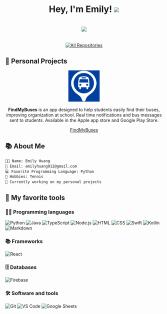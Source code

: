 <h1 align="center">Hey, I'm Emily!
<img src="https://media.giphy.com/media/hvRJCLFzcasrR4ia7z/giphy.gif" width="29">
    <br>
    <p align="center">
  <img src="https://readme-typing-svg.herokuapp.com/?lines=Always+Learning+New+Things&font=Fira%20Code&center=true&width=440&height=45&color=004080&vCenter=true&size=23">
</p>
</h1>

<p align="center">
  <a href="https://github.com/EmilyHuang111?tab=repositories&sort=stargazers">
    <img alt="All Repositories" title="All Repositories" src="https://custom-icon-badges.herokuapp.com/badge/-All%20Repos-5A9BD6?style=for-the-badge&logoColor=white&logo=repo"/>
  </a>
</p>


## 🌟 Personal Projects
<p align="center"> <img src="ezgif.com-animated-gif-maker.gif" alt="FindMyBuses App Icon" width="100"> </p> <p align="center"> <strong>FindMyBuses</strong> is an app designed to help students easily find their buses, improving organization at school. Real time notifications and bus messages sent to students. Available in the Apple app store and Google Play Store. </p> <p align="center"> <a href="https://apps.apple.com/us/app/findmybuses/id6648756305">FindMyBuses</a> </p>


## 📚 About Me

```diff 
👨‍💻 Name: Emily Huang
📧 Email: emilyhuang912@gmail.com
💻 Favorite Programming Language: Python
🎾 Hobbies: Tennis
🔭 Currently working on my personal projects

```
## 🚀 My favorite tools
### 👨‍💻 Programming languages
![Python](https://img.shields.io/badge/Python-3776AB?style=flat-square&logo=python&logoColor=white)
![Java](https://img.shields.io/badge/Java-007396?style=flat-square&logo=java&logoColor=white)
![TypeScript](https://img.shields.io/badge/TypeScript-3178C6?style=flat-square&logo=typescript&logoColor=white)
![Node.js](https://img.shields.io/badge/Node.js-339933?style=flat-square&logo=nodedotjs&logoColor=white)
![HTML](https://img.shields.io/badge/HTML-E34F26?style=flat-square&logo=html5&logoColor=white)
![CSS](https://img.shields.io/badge/CSS-1572B6?style=flat-square&logo=css3&logoColor=white)
![Swift](https://img.shields.io/badge/Swift-FA7343?style=flat-square&logo=swift&logoColor=white)
![Kotlin](https://img.shields.io/badge/Kotlin-0095D5?style=flat-square&logo=kotlin&logoColor=white)
![Markdown](https://img.shields.io/badge/Markdown-000000?style=flat-square&logo=markdown&logoColor=white)


### 📚 Frameworks
![React](https://img.shields.io/badge/React-61DAFB?style=flat-square&logo=react&logoColor=white)

### 🗄️ Databases
![Firebase](https://img.shields.io/badge/Firebase-FFCA28?style=flat-square&logo=firebase&logoColor=black)

### 🛠️ Software and tools
![Git](https://img.shields.io/badge/Git-F05032?style=flat-square&logo=git&logoColor=white)
![VS Code](https://img.shields.io/badge/Visual_Studio_Code-007ACC?style=flat-square&logo=visualstudiocode&logoColor=white)
![Google Sheets](https://img.shields.io/badge/Google_Sheets-34A853?style=flat-square&logo=googlesheets&logoColor=white)



